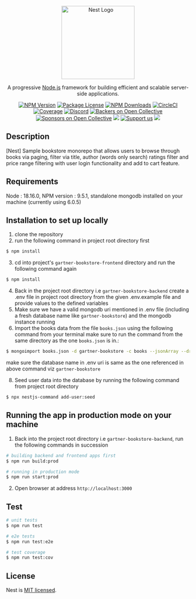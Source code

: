 <p align="center">
  <a href="http://nestjs.com/" target="blank"><img src="https://nestjs.com/img/logo-small.svg" width="200" alt="Nest Logo" /></a>
</p>

[circleci-image]: https://img.shields.io/circleci/build/github/nestjs/nest/master?token=abc123def456
[circleci-url]: https://circleci.com/gh/nestjs/nest

  <p align="center">A progressive <a href="http://nodejs.org" target="_blank">Node.js</a> framework for building efficient and scalable server-side applications.</p>
    <p align="center">
<a href="https://www.npmjs.com/~nestjscore" target="_blank"><img src="https://img.shields.io/npm/v/@nestjs/core.svg" alt="NPM Version" /></a>
<a href="https://www.npmjs.com/~nestjscore" target="_blank"><img src="https://img.shields.io/npm/l/@nestjs/core.svg" alt="Package License" /></a>
<a href="https://www.npmjs.com/~nestjscore" target="_blank"><img src="https://img.shields.io/npm/dm/@nestjs/common.svg" alt="NPM Downloads" /></a>
<a href="https://circleci.com/gh/nestjs/nest" target="_blank"><img src="https://img.shields.io/circleci/build/github/nestjs/nest/master" alt="CircleCI" /></a>
<a href="https://coveralls.io/github/nestjs/nest?branch=master" target="_blank"><img src="https://coveralls.io/repos/github/nestjs/nest/badge.svg?branch=master#9" alt="Coverage" /></a>
<a href="https://discord.gg/G7Qnnhy" target="_blank"><img src="https://img.shields.io/badge/discord-online-brightgreen.svg" alt="Discord"/></a>
<a href="https://opencollective.com/nest#backer" target="_blank"><img src="https://opencollective.com/nest/backers/badge.svg" alt="Backers on Open Collective" /></a>
<a href="https://opencollective.com/nest#sponsor" target="_blank"><img src="https://opencollective.com/nest/sponsors/badge.svg" alt="Sponsors on Open Collective" /></a>
  <a href="https://paypal.me/kamilmysliwiec" target="_blank"><img src="https://img.shields.io/badge/Donate-PayPal-ff3f59.svg"/></a>
    <a href="https://opencollective.com/nest#sponsor"  target="_blank"><img src="https://img.shields.io/badge/Support%20us-Open%20Collective-41B883.svg" alt="Support us"></a>
  <a href="https://twitter.com/nestframework" target="_blank"><img src="https://img.shields.io/twitter/follow/nestframework.svg?style=social&label=Follow"></a>
</p>
  <!--[![Backers on Open Collective](https://opencollective.com/nest/backers/badge.svg)](https://opencollective.com/nest#backer)
  [![Sponsors on Open Collective](https://opencollective.com/nest/sponsors/badge.svg)](https://opencollective.com/nest#sponsor)-->

## Description

[Nest] Sample bookstore monorepo that allows users to browse through books via paging, filter via title, author (words only search)
ratings filter and price range filtering with user login functionality and add to cart feature.

## Requirements
Node : 18.16.0, NPM version : 9.5.1, standalone mongodb installed on your machine (currently using 6.0.5)

## Installation to set up locally
1. clone the repository
2. run the following command in project root directory first

```bash
$ npm install
```
3. cd into project's `gartner-bookstore-frontend` directory and run the following command again

```bash
$ npm install
```
4. Back in the project root directory i.e `gartner-bookstore-backend` create a .env file in project root directory from the given .env.example file and provide values to the defined variables
5. Make sure we have a valid mongodb uri mentioned in .env file (including a fresh database name like `gartner-bookstore`) and the mongodb instance running
6. Import the books data from the file `books.json` using the following command from your terminal make sure to run the command from the same directory as the one `books.json` is in.: 

```bash
$ mongoimport books.json -d gartner-bookstore -c books --jsonArray --drop
```
make sure the database name in .env uri is same as the one referenced in above command viz `gartner-bookstore`

8. Seed user data into the database by running  the following command from project root directory

```bash
$ npx nestjs-command add-user:seed
```
   

## Running the app in production mode on your machine

1. Back into the project root directory i.e `gartner-bookstore-backend`, run the following commands in succession

```bash
# building backend and frontend apps first
$ npm run build:prod

# running in production mode
$ npm run start:prod
```
2. Open browser at address `http://localhost:3000`

## Test

```bash
# unit tests
$ npm run test

# e2e tests
$ npm run test:e2e

# test coverage
$ npm run test:cov
```

## License

Nest is [MIT licensed](LICENSE).
